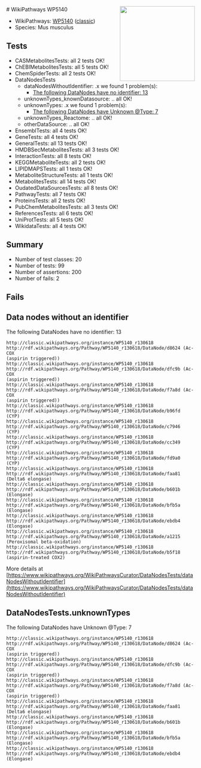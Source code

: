<img style="float: right; width: 200px" src="https://upload.wikimedia.org/wikipedia/commons/thumb/8/83/Wplogo_with_text_500.png/640px-Wplogo_with_text_500.png" />
# WikiPathways WP5140

* WikiPathways: [WP5140](https://wikipathways.org/pathways/WP5140) ([classic](https://classic.wikipathways.org/instance/WP5140))
* Species: Mus musculus
## Tests
* CASMetabolitesTests: all 2 tests OK!
* ChEBIMetabolitesTests: all 5 tests OK!
* ChemSpiderTests: all 2 tests OK!
* DataNodesTests
    * dataNodesWithoutIdentifier: .x we found 1 problem(s):
        * [The following DataNodes have no identifier: 13](#8792c493)
    * unknownTypes_knownDatasource: .. all OK!
    * unknownTypes: .x we found 1 problem(s):
        * [The following DataNodes have Unknown @Type: 7](#839973e5)
    * unknownTypes_Reactome: .. all OK!
    * otherDataSource: .. all OK!
* EnsemblTests: all 4 tests OK!
* GeneTests: all 4 tests OK!
* GeneralTests: all 13 tests OK!
* HMDBSecMetabolitesTests: all 3 tests OK!
* InteractionTests: all 8 tests OK!
* KEGGMetaboliteTests: all 2 tests OK!
* LIPIDMAPSTests: all 1 tests OK!
* MetaboliteStructureTests: all 1 tests OK!
* MetabolitesTests: all 14 tests OK!
* OudatedDataSourcesTests: all 8 tests OK!
* PathwayTests: all 7 tests OK!
* ProteinsTests: all 2 tests OK!
* PubChemMetabolitesTests: all 3 tests OK!
* ReferencesTests: all 6 tests OK!
* UniProtTests: all 5 tests OK!
* WikidataTests: all 4 tests OK!


## Summary

* Number of test classes: 20
* Number of tests: 99
* Number of assertions: 200
* Number of fails: 2

## Fails

<a name="8792c493" />

## Data nodes without an identifier

The following DataNodes have no identifier: 13
```
http://classic.wikipathways.org/instance/WP5140_r130618 http://rdf.wikipathways.org/Pathway/WP5140_r130618/DataNode/d8624 (Ac-COX
(aspirin triggered))
http://classic.wikipathways.org/instance/WP5140_r130618 http://rdf.wikipathways.org/Pathway/WP5140_r130618/DataNode/dfc9b (Ac-COX
(aspirin triggered))
http://classic.wikipathways.org/instance/WP5140_r130618 http://rdf.wikipathways.org/Pathway/WP5140_r130618/DataNode/f7a8d (Ac-COX
(aspirin triggered))
http://classic.wikipathways.org/instance/WP5140_r130618 http://rdf.wikipathways.org/Pathway/WP5140_r130618/DataNode/b96fd (CYP)
http://classic.wikipathways.org/instance/WP5140_r130618 http://rdf.wikipathways.org/Pathway/WP5140_r130618/DataNode/c7946 (CYP)
http://classic.wikipathways.org/instance/WP5140_r130618 http://rdf.wikipathways.org/Pathway/WP5140_r130618/DataNode/cc349 (CYP)
http://classic.wikipathways.org/instance/WP5140_r130618 http://rdf.wikipathways.org/Pathway/WP5140_r130618/DataNode/fd9a0 (CYP)
http://classic.wikipathways.org/instance/WP5140_r130618 http://rdf.wikipathways.org/Pathway/WP5140_r130618/DataNode/faa81 (Delta6 elongase)
http://classic.wikipathways.org/instance/WP5140_r130618 http://rdf.wikipathways.org/Pathway/WP5140_r130618/DataNode/b601b (Elongase)
http://classic.wikipathways.org/instance/WP5140_r130618 http://rdf.wikipathways.org/Pathway/WP5140_r130618/DataNode/bfb5a (Elongase)
http://classic.wikipathways.org/instance/WP5140_r130618 http://rdf.wikipathways.org/Pathway/WP5140_r130618/DataNode/ebdb4 (Elongase)
http://classic.wikipathways.org/instance/WP5140_r130618 http://rdf.wikipathways.org/Pathway/WP5140_r130618/DataNode/a1215 (Peroxisomal beta-oxidation)
http://classic.wikipathways.org/instance/WP5140_r130618 http://rdf.wikipathways.org/Pathway/WP5140_r130618/DataNode/b5f18 (aspirin-treated COX2)
```

More details at [https://www.wikipathways.org/WikiPathwaysCurator/DataNodesTests/dataNodesWithoutIdentifier](https://www.wikipathways.org/WikiPathwaysCurator/DataNodesTests/dataNodesWithoutIdentifier)

<a name="839973e5" />

## DataNodesTests.unknownTypes

The following DataNodes have Unknown @Type: 7
```
http://classic.wikipathways.org/instance/WP5140_r130618 http://rdf.wikipathways.org/Pathway/WP5140_r130618/DataNode/d8624 (Ac-COX
(aspirin triggered))
http://classic.wikipathways.org/instance/WP5140_r130618 http://rdf.wikipathways.org/Pathway/WP5140_r130618/DataNode/dfc9b (Ac-COX
(aspirin triggered))
http://classic.wikipathways.org/instance/WP5140_r130618 http://rdf.wikipathways.org/Pathway/WP5140_r130618/DataNode/f7a8d (Ac-COX
(aspirin triggered))
http://classic.wikipathways.org/instance/WP5140_r130618 http://rdf.wikipathways.org/Pathway/WP5140_r130618/DataNode/faa81 (Delta6 elongase)
http://classic.wikipathways.org/instance/WP5140_r130618 http://rdf.wikipathways.org/Pathway/WP5140_r130618/DataNode/b601b (Elongase)
http://classic.wikipathways.org/instance/WP5140_r130618 http://rdf.wikipathways.org/Pathway/WP5140_r130618/DataNode/bfb5a (Elongase)
http://classic.wikipathways.org/instance/WP5140_r130618 http://rdf.wikipathways.org/Pathway/WP5140_r130618/DataNode/ebdb4 (Elongase)
```

